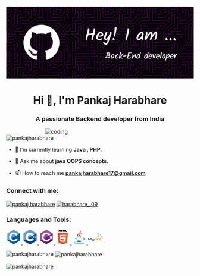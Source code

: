 ![logo](https://github.com/PankajHarabhare/Pankaj-Harabhare/blob/main/github-header-image%20(1).png)
<h1 align="center">Hi 👋, I'm Pankaj Harabhare</h1>
<h3 align="center">A passionate Backend developer from India</h3>

<img align="right" alt="coding" width="400" src="https://www.bing.com/th/id/OGC.03a4a5f034bf0bafa661fd8a8aabedc8?pid=1.7&rurl=https%3a%2f%2fmedia1.giphy.com%2fmedia%2fqgQUggAC3Pfv687qPC%2fgiphy.gif&ehk=8zjBVxZbyZp4jkysj9A7rbiZFuX%2f3ygqFUSewIRojlI%3d">

<p align="left"> <img src="https://komarev.com/ghpvc/?username=pankajharabhare&label=Profile%20views&color=0e75b6&style=flat" alt="pankajharabhare" /> </p>

- 🌱 I’m currently learning **Java , PHP.**

- 💬 Ask me about **java OOPS concepts.**

- 📫 How to reach me **pankajharabhare17@gmail.com**

<h3 align="left">Connect with me:</h3>
<p align="left">
<a href="https://linkedin.com/in/pankaj harabhare" target="blank"><img align="center" src="https://raw.githubusercontent.com/rahuldkjain/github-profile-readme-generator/master/src/images/icons/Social/linked-in-alt.svg" alt="pankaj harabhare" height="30" width="40" /></a>
<a href="https://instagram.com/harabhare_.09" target="blank"><img align="center" src="https://raw.githubusercontent.com/rahuldkjain/github-profile-readme-generator/master/src/images/icons/Social/instagram.svg" alt="harabhare_.09" height="30" width="40" /></a>
</p>

<h3 align="left">Languages and Tools:</h3>
<p align="left"> <a href="https://www.cprogramming.com/" target="_blank" rel="noreferrer"> <img src="https://raw.githubusercontent.com/devicons/devicon/master/icons/c/c-original.svg" alt="c" width="40" height="40"/> </a> <a href="https://www.w3schools.com/cpp/" target="_blank" rel="noreferrer"> <img src="https://raw.githubusercontent.com/devicons/devicon/master/icons/cplusplus/cplusplus-original.svg" alt="cplusplus" width="40" height="40"/> </a> <a href="https://www.w3schools.com/cs/" target="_blank" rel="noreferrer"> <img src="https://raw.githubusercontent.com/devicons/devicon/master/icons/csharp/csharp-original.svg" alt="csharp" width="40" height="40"/> </a> <a href="https://www.w3.org/html/" target="_blank" rel="noreferrer"> <img src="https://raw.githubusercontent.com/devicons/devicon/master/icons/html5/html5-original-wordmark.svg" alt="html5" width="40" height="40"/> </a> <a href="https://www.java.com" target="_blank" rel="noreferrer"> <img src="https://raw.githubusercontent.com/devicons/devicon/master/icons/java/java-original.svg" alt="java" width="40" height="40"/> </a> <a href="https://www.mysql.com/" target="_blank" rel="noreferrer"> <img src="https://raw.githubusercontent.com/devicons/devicon/master/icons/mysql/mysql-original-wordmark.svg" alt="mysql" width="40" height="40"/> </a> </p>

<p><img align="left" src="https://github-readme-stats.vercel.app/api/top-langs?username=pankajharabhare&show_icons=true&locale=en&layout=compact" alt="pankajharabhare" /></p>

<p>&nbsp;<img align="center" src="https://github-readme-stats.vercel.app/api?username=pankajharabhare&show_icons=true&locale=en" alt="pankajharabhare" /></p>

<p><img align="center" src="https://github-readme-streak-stats.herokuapp.com/?user=pankajharabhare&" alt="pankajharabhare" /></p>
